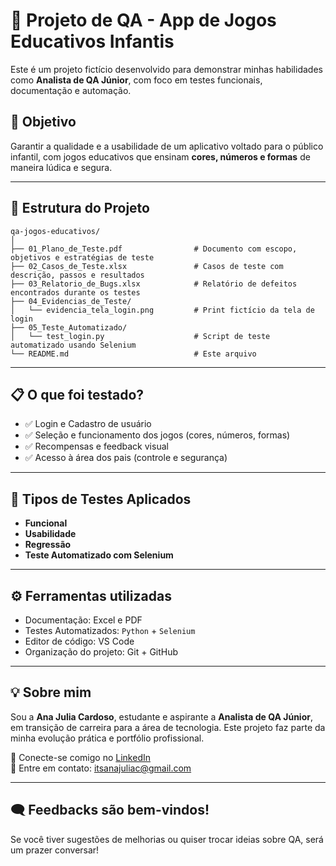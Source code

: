 # 🧪 Projeto de QA - App de Jogos Educativos Infantis

Este é um projeto fictício desenvolvido para demonstrar minhas habilidades como **Analista de QA Júnior**, com foco em testes funcionais, documentação e automação.

## 🎯 Objetivo
Garantir a qualidade e a usabilidade de um aplicativo voltado para o público infantil, com jogos educativos que ensinam **cores, números e formas** de maneira lúdica e segura.

---

## 📁 Estrutura do Projeto

```
qa-jogos-educativos/
│
├── 01_Plano_de_Teste.pdf                # Documento com escopo, objetivos e estratégias de teste
├── 02_Casos_de_Teste.xlsx               # Casos de teste com descrição, passos e resultados
├── 03_Relatorio_de_Bugs.xlsx            # Relatório de defeitos encontrados durante os testes
├── 04_Evidencias_de_Teste/
│   └── evidencia_tela_login.png         # Print fictício da tela de login
├── 05_Teste_Automatizado/
│   └── test_login.py                    # Script de teste automatizado usando Selenium
└── README.md                            # Este arquivo
```

---

## 📋 O que foi testado?

- ✅ Login e Cadastro de usuário
- ✅ Seleção e funcionamento dos jogos (cores, números, formas)
- ✅ Recompensas e feedback visual
- ✅ Acesso à área dos pais (controle e segurança)

---

## 🧪 Tipos de Testes Aplicados

- **Funcional**
- **Usabilidade**
- **Regressão**
- **Teste Automatizado com Selenium**

---

## ⚙️ Ferramentas utilizadas

- Documentação: Excel e PDF
- Testes Automatizados: `Python` + `Selenium`
- Editor de código: VS Code
- Organização do projeto: Git + GitHub

---

## 💡 Sobre mim

Sou a **Ana Julia Cardoso**, estudante e aspirante a **Analista de QA Júnior**, em transição de carreira para a área de tecnologia. Este projeto faz parte da minha evolução prática e portfólio profissional.

🔗 Conecte-se comigo no [LinkedIn](https://www.linkedin.com/in/anajuliacard)  
📧 Entre em contato: itsanajuliac@gmail.com

---

## 🗨️ Feedbacks são bem-vindos!

Se você tiver sugestões de melhorias ou quiser trocar ideias sobre QA, será um prazer conversar!
